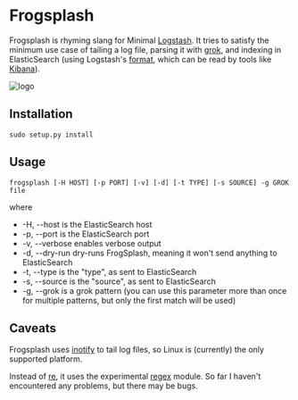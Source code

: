 Frogsplash
==========

Frogsplash is rhyming slang for Minimal [Logstash](http://www.logstash.net).
It tries to satisfy the minimum use case of tailing a log file, parsing it with
[grok](http://code.google.com/p/semicomplete/wiki/GrokConcepts), and indexing in 
ElasticSearch (using Logstash's [format](https://github.com/logstash/logstash/wiki/logstash%27s-internal-message-format), which can be read by tools like [Kibana](http://kibana.org/)).

![logo](https://raw.github.com/andreasjansson/frogsplash/master/logo.png)

Installation
------------

    sudo setup.py install

Usage
-----

    frogsplash [-H HOST] [-p PORT] [-v] [-d] [-t TYPE] [-s SOURCE] -g GROK file

where

 * -H, --host is the ElasticSearch host
 * -p, --port is the ElasticSearch port
 * -v, --verbose enables verbose output
 * -d, --dry-run dry-runs FrogSplash, meaning it won't send anything to ElasticSearch
 * -t, --type is the "type", as sent to ElasticSearch
 * -s, --source is the "source", as sent to ElasticSearch
 * -g, --grok is a grok pattern (you can use this parameter more than once for multiple patterns, but only the first match will be used)

Caveats
-------

Frogsplash uses [inotify](https://github.com/seb-m/pyinotify/wiki) to tail
log files, so Linux is (currently) the only supported platform.

Instead of [re](http://docs.python.org/2/library/re.html), it uses the experimental [regex](https://pypi.python.org/pypi/regex) module. So far I haven't encountered any problems, but there may be bugs.
